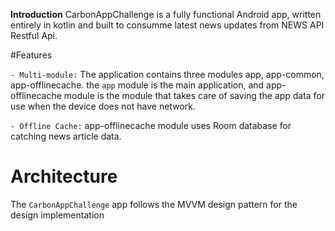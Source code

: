 **Introduction**
CarbonAppChallenge is a fully functional Android app, written entirely in kotlin and built to consumme latest news updates from NEWS API Restful Api.

#Features

 `- Multi-module:` The application contains three modules app, app-common, app-offlinecache. the `app` module is the main application, and app-offlinecache module is the module that takes care of saving the app data for use when the device does not have network. 

 `- Offline Cache:` app-offlinecache module uses Room database for catching news article data.

# Architecture

 The `CarbonAppChallenge` app follows the MVVM design pattern for the design implementation